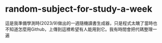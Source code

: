 # random-subject-for-study-a-week

這是我準備學測時(2023/9)做出的一週隨機讀書生成器，只是程式太醜了當時也不知道怎麼用Github，上傳到這裡希望有人能用到它。我有時間會把代碼整理一遍

